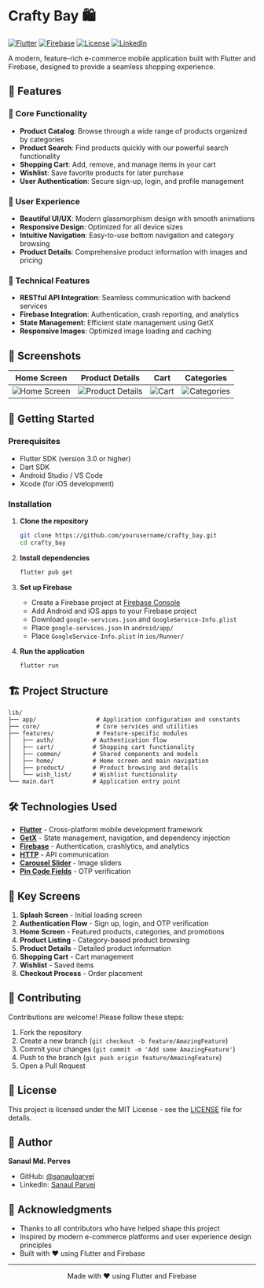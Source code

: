 # Crafty Bay 🛍️

[![Flutter](https://img.shields.io/badge/Flutter-%2302569B.svg?style=for-the-badge&logo=Flutter&logoColor=white)](https://flutter.dev)
[![Firebase](https://img.shields.io/badge/Firebase-%234285F4.svg?style=for-the-badge&logo=Firebase&logoColor=white)](https://firebase.google.com)
[![License](https://img.shields.io/badge/license-MIT-blue.svg?style=for-the-badge)](LICENSE)
[![LinkedIn](https://img.shields.io/badge/LinkedIn-%230077B5.svg?style=for-the-badge&logo=linkedin&logoColor=white)](https://linkedin.com/in/sanaul-parvej)

A modern, feature-rich e-commerce mobile application built with Flutter and Firebase, designed to provide a seamless shopping experience.

## 🌟 Features

### 🛒 Core Functionality
- **Product Catalog**: Browse through a wide range of products organized by categories
- **Product Search**: Find products quickly with our powerful search functionality
- **Shopping Cart**: Add, remove, and manage items in your cart
- **Wishlist**: Save favorite products for later purchase
- **User Authentication**: Secure sign-up, login, and profile management

### 🎨 User Experience
- **Beautiful UI/UX**: Modern glassmorphism design with smooth animations
- **Responsive Design**: Optimized for all device sizes
- **Intuitive Navigation**: Easy-to-use bottom navigation and category browsing
- **Product Details**: Comprehensive product information with images and pricing

### 🔧 Technical Features
- **RESTful API Integration**: Seamless communication with backend services
- **Firebase Integration**: Authentication, crash reporting, and analytics
- **State Management**: Efficient state management using GetX
- **Responsive Images**: Optimized image loading and caching

## 📸 Screenshots

| Home Screen | Product Details | Cart | Categories |
|-------------|-----------------|------|------------|
| ![Home Screen](screenshots/home.png) | ![Product Details](screenshots/product_details.png) | ![Cart](screenshots/cart.png) | ![Categories](screenshots/categories.png) |

## 🚀 Getting Started

### Prerequisites
- Flutter SDK (version 3.0 or higher)
- Dart SDK
- Android Studio / VS Code
- Xcode (for iOS development)

### Installation

1. **Clone the repository**
   ```bash
   git clone https://github.com/yourusername/crafty_bay.git
   cd crafty_bay
   ```

2. **Install dependencies**
   ```bash
   flutter pub get
   ```

3. **Set up Firebase**
   - Create a Firebase project at [Firebase Console](https://console.firebase.google.com/)
   - Add Android and iOS apps to your Firebase project
   - Download `google-services.json` and `GoogleService-Info.plist`
   - Place `google-services.json` in `android/app/`
   - Place `GoogleService-Info.plist` in `ios/Runner/`

4. **Run the application**
   ```bash
   flutter run
   ```

## 🏗️ Project Structure

```
lib/
├── app/                 # Application configuration and constants
├── core/                # Core services and utilities
├── features/            # Feature-specific modules
│   ├── auth/           # Authentication flow
│   ├── cart/           # Shopping cart functionality
│   ├── common/         # Shared components and models
│   ├── home/           # Home screen and main navigation
│   ├── product/        # Product browsing and details
│   └── wish_list/      # Wishlist functionality
└── main.dart           # Application entry point
```

## 🛠️ Technologies Used

- **[Flutter](https://flutter.dev)** - Cross-platform mobile development framework
- **[GetX](https://pub.dev/packages/get)** - State management, navigation, and dependency injection
- **[Firebase](https://firebase.google.com)** - Authentication, crashlytics, and analytics
- **[HTTP](https://pub.dev/packages/http)** - API communication
- **[Carousel Slider](https://pub.dev/packages/carousel_slider)** - Image sliders
- **[Pin Code Fields](https://pub.dev/packages/pin_code_fields)** - OTP verification

## 📱 Key Screens

1. **Splash Screen** - Initial loading screen
2. **Authentication Flow** - Sign up, login, and OTP verification
3. **Home Screen** - Featured products, categories, and promotions
4. **Product Listing** - Category-based product browsing
5. **Product Details** - Detailed product information
6. **Shopping Cart** - Cart management
7. **Wishlist** - Saved items
8. **Checkout Process** - Order placement

## 🤝 Contributing

Contributions are welcome! Please follow these steps:

1. Fork the repository
2. Create a new branch (`git checkout -b feature/AmazingFeature`)
3. Commit your changes (`git commit -m 'Add some AmazingFeature'`)
4. Push to the branch (`git push origin feature/AmazingFeature`)
5. Open a Pull Request

## 📄 License

This project is licensed under the MIT License - see the [LICENSE](LICENSE) file for details.

## 👤 Author

**Sanaul Md. Perves**

- GitHub: [@sanaulparvej](https://github.com/sanaulparvej)
- LinkedIn: [Sanaul Parvej](https://linkedin.com/in/sanaul-parvej)

## 🙏 Acknowledgments

- Thanks to all contributors who have helped shape this project
- Inspired by modern e-commerce platforms and user experience design principles
- Built with ❤️ using Flutter and Firebase

---

<p align="center">
  Made with ❤️ using Flutter and Firebase
</p>
